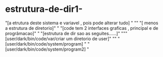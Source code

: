 # estrutura-de-dir1-
 "[a etrutura deste sistema e variavel , pois pode alterar tudo] " "" "[ menos a estrutura de diretorio]" " "[code tem 2 interfaces graficas , principal e de progrãmacao]" " "[estrutura de dir sao as seguites......]"  """[user/dark/bin/code/var/criar um diretorio de user]" "" "[user/dark/bin/code/system/program] "  "[user/dark/bin/code/system/program2] "
